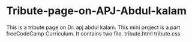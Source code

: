 # Tribute-page-on-APJ-Abdul-kalam
This is a tribute page on  Dr. apj abdul kalam. This mini project is a part freeCodeCamp Curriculum.
It contains two file.
tribute.html
tribute.css
